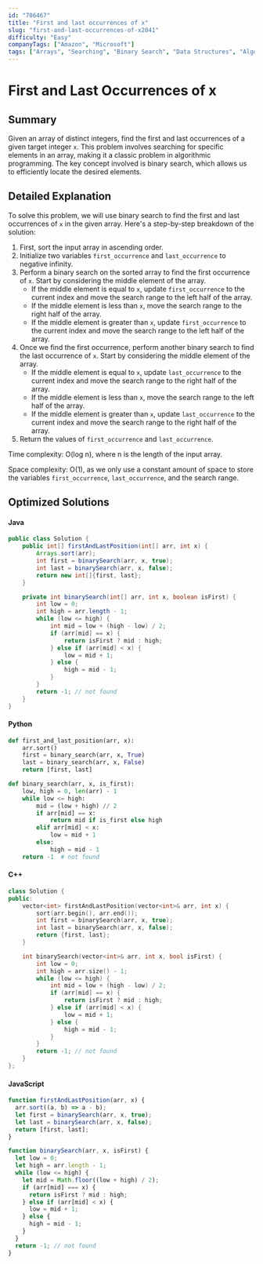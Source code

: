 ```yaml
---
id: "706467"
title: "First and last occurrences of x"
slug: "first-and-last-occurrences-of-x2041"
difficulty: "Easy"
companyTags: ["Amazon", "Microsoft"]
tags: ["Arrays", "Searching", "Binary Search", "Data Structures", "Algorithms"]
---
```


# First and Last Occurrences of x

## Summary
Given an array of distinct integers, find the first and last occurrences of a given target integer `x`. This problem involves searching for specific elements in an array, making it a classic problem in algorithmic programming. The key concept involved is binary search, which allows us to efficiently locate the desired elements.

## Detailed Explanation
To solve this problem, we will use binary search to find the first and last occurrences of `x` in the given array. Here's a step-by-step breakdown of the solution:

1. First, sort the input array in ascending order.
2. Initialize two variables `first_occurrence` and `last_occurrence` to negative infinity.
3. Perform a binary search on the sorted array to find the first occurrence of `x`. Start by considering the middle element of the array.
	* If the middle element is equal to `x`, update `first_occurrence` to the current index and move the search range to the left half of the array.
	* If the middle element is less than `x`, move the search range to the right half of the array.
	* If the middle element is greater than `x`, update `first_occurrence` to the current index and move the search range to the left half of the array.
4. Once we find the first occurrence, perform another binary search to find the last occurrence of `x`. Start by considering the middle element of the array.
	* If the middle element is equal to `x`, update `last_occurrence` to the current index and move the search range to the right half of the array.
	* If the middle element is less than `x`, move the search range to the left half of the array.
	* If the middle element is greater than `x`, update `last_occurrence` to the current index and move the search range to the right half of the array.
5. Return the values of `first_occurrence` and `last_occurrence`.

Time complexity: O(log n), where n is the length of the input array.

Space complexity: O(1), as we only use a constant amount of space to store the variables `first_occurrence`, `last_occurrence`, and the search range.

## Optimized Solutions

#### Java
```java
public class Solution {
    public int[] firstAndLastPosition(int[] arr, int x) {
        Arrays.sort(arr);
        int first = binarySearch(arr, x, true);
        int last = binarySearch(arr, x, false);
        return new int[]{first, last};
    }

    private int binarySearch(int[] arr, int x, boolean isFirst) {
        int low = 0;
        int high = arr.length - 1;
        while (low <= high) {
            int mid = low + (high - low) / 2;
            if (arr[mid] == x) {
                return isFirst ? mid : high;
            } else if (arr[mid] < x) {
                low = mid + 1;
            } else {
                high = mid - 1;
            }
        }
        return -1; // not found
    }
}
```

#### Python
```python
def first_and_last_position(arr, x):
    arr.sort()
    first = binary_search(arr, x, True)
    last = binary_search(arr, x, False)
    return [first, last]

def binary_search(arr, x, is_first):
    low, high = 0, len(arr) - 1
    while low <= high:
        mid = (low + high) // 2
        if arr[mid] == x:
            return mid if is_first else high
        elif arr[mid] < x:
            low = mid + 1
        else:
            high = mid - 1
    return -1  # not found
```

#### C++
```cpp
class Solution {
public:
    vector<int> firstAndLastPosition(vector<int>& arr, int x) {
        sort(arr.begin(), arr.end());
        int first = binarySearch(arr, x, true);
        int last = binarySearch(arr, x, false);
        return {first, last};
    }

    int binarySearch(vector<int>& arr, int x, bool isFirst) {
        int low = 0;
        int high = arr.size() - 1;
        while (low <= high) {
            int mid = low + (high - low) / 2;
            if (arr[mid] == x) {
                return isFirst ? mid : high;
            } else if (arr[mid] < x) {
                low = mid + 1;
            } else {
                high = mid - 1;
            }
        }
        return -1; // not found
    }
};
```

#### JavaScript
```javascript
function firstAndLastPosition(arr, x) {
  arr.sort((a, b) => a - b);
  let first = binarySearch(arr, x, true);
  let last = binarySearch(arr, x, false);
  return [first, last];
}

function binarySearch(arr, x, isFirst) {
  let low = 0;
  let high = arr.length - 1;
  while (low <= high) {
    let mid = Math.floor((low + high) / 2);
    if (arr[mid] === x) {
      return isFirst ? mid : high;
    } else if (arr[mid] < x) {
      low = mid + 1;
    } else {
      high = mid - 1;
    }
  }
  return -1; // not found
}
```